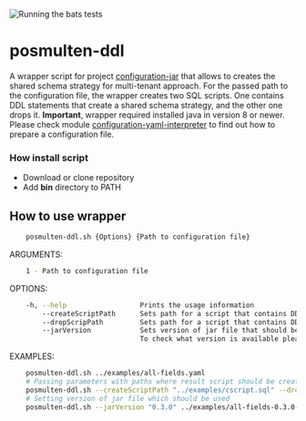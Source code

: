 ![Running the bats tests](https://github.com/starnowski/posmulten-ddl/workflows/Running%20the%20bats%20tests/badge.svg)

# posmulten-ddl

A wrapper script for project [configuration-jar](https://github.com/starnowski/posmulten/tree/master/configuration-parent/configuration-jar) that allows to creates the shared schema strategy for multi-tenant approach.
For the passed path to the configuration file, the wrapper creates two SQL scripts. One contains DDL statements that create a shared schema strategy, and the other one drops it.
__Important__, wrapper required installed java in version 8 or newer.
Please check module [configuration-yaml-interpreter](https://github.com/starnowski/posmulten/tree/master/configuration-parent/configuration-yaml-interpreter) to find out how to prepare a configuration file.

### How install script

*   Download or clone repository
*   Add __bin__ directory to PATH

## How to use wrapper

```bash
    posmulten-ddl.sh {Options} {Path to configuration file}
```

ARGUMENTS:

```bash
    1 - Path to configuration file
```

OPTIONS:

```bash
    -h, --help                  Prints the usage information
        --createScriptPath      Sets path for a script that contains DDL statements that create a shared schema strategy. By default, a file with the name create_script.sql is being created in the current directory.
        --dropScripPath         Sets path for a script that contains DDL statements that drop a shared schema strategy. By default, a file with the name drop_script.sql is being created in the current directory.
        --jarVersion            Sets version of jar file that should be used to generate ddl statements.
                                To check what version is available please check https://search.maven.org/artifact/com.github.starnowski.posmulten.configuration/configuration-jar site.
```

EXAMPLES:

```bash
    posmulten-ddl.sh ../examples/all-fields.yaml
    # Passing parameters with paths where result script should be created
    posmulten-ddl.sh --createScriptPath "../examples/cscript.sql" --dropScripPath "../examples/dscript.sql" ../examples/all-fields.yaml
    # Setting version of jar file which should be used
    posmulten-ddl.sh --jarVersion "0.3.0" ../examples/all-fields-0.3.0-valid.yaml
```